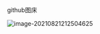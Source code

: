 github图床

![image-20210821212504625](https://raw.githubusercontent.com/capomaj7/ignoreImg/main/img/img20210821212504.png)
